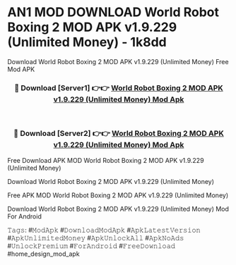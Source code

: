 # AN1 MOD DOWNLOAD World Robot Boxing 2 MOD APK v1.9.229 (Unlimited Money) - 1k8dd
Download World Robot Boxing 2 MOD APK v1.9.229 (Unlimited Money) Free Mod APK

<div align="center">
<h3>🔴 Download [Server1] 👉👉 <a href="https://apk-comot.site?title=World_Robot_Boxing_2_MOD_APK_v1.9.229_(Unlimited_Money)">World Robot Boxing 2 MOD APK v1.9.229 (Unlimited Money) Mod Apk</a></h3><br>

<h3>🔴 Download [Server2] 👉👉 <a href="https://apk-comot.site?title=World_Robot_Boxing_2_MOD_APK_v1.9.229_(Unlimited_Money)">World Robot Boxing 2 MOD APK v1.9.229 (Unlimited Money) Mod Apk</a></h3>
</div>


Free Download APK MOD World Robot Boxing 2 MOD APK v1.9.229 (Unlimited Money)

Download World Robot Boxing 2 MOD APK v1.9.229 (Unlimited Money) 

Free APK MOD World Robot Boxing 2 MOD APK v1.9.229 (Unlimited Money) 

Download World Robot Boxing 2 MOD APK v1.9.229 (Unlimited Money) Mod For Android

𝚃𝚊𝚐𝚜: #𝙼𝚘𝚍𝙰𝚙𝚔 #𝙳𝚘𝚠𝚗𝚕𝚘𝚊𝚍𝙼𝚘𝚍𝙰𝚙𝚔 #𝙰𝚙𝚔𝙻𝚊𝚝𝚎𝚜𝚝𝚅𝚎𝚛𝚜𝚒𝚘𝚗 #𝙰𝚙𝚔𝚄𝚗𝚕𝚒𝚖𝚒𝚝𝚎𝚍𝙼𝚘𝚗𝚎𝚢 #𝙰𝚙𝚔𝚄𝚗𝚕𝚘𝚌𝚔𝙰𝚕𝚕 #𝙰𝚙𝚔𝙽𝚘𝙰𝚍𝚜 #𝚄𝚗𝚕𝚘𝚌𝚔𝙿𝚛𝚎𝚖𝚒𝚞𝚖 #𝙵𝚘𝚛𝙰𝚗𝚍𝚛𝚘𝚒𝚍 #𝙵𝚛𝚎𝚎𝙳𝚘𝚠𝚗𝚕𝚘𝚊𝚍 #home_design_mod_apk